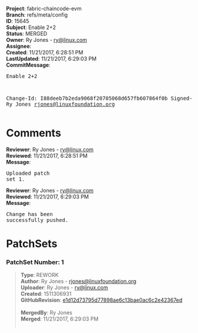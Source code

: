 <strong>Project</strong>: fabric-chaincode-evm<br><strong>Branch</strong>: refs/meta/config<br><strong>ID</strong>: 15645<br><strong>Subject</strong>: Enable 2+2<br><strong>Status</strong>: MERGED<br><strong>Owner</strong>: Ry Jones - ry@linux.com<br><strong>Assignee</strong>:<br><strong>Created</strong>: 11/21/2017, 6:28:51 PM<br><strong>LastUpdated</strong>: 11/21/2017, 6:29:03 PM<br><strong>CommitMessage</strong>:<br><pre>Enable 2+2

Change-Id: I88deeb7b2eda9068f20705068d657fb607864f0b
Signed-off-by: Ry Jones <rjones@linuxfoundation.org>
</pre><h1>Comments</h1><strong>Reviewer</strong>: Ry Jones - ry@linux.com<br><strong>Reviewed</strong>: 11/21/2017, 6:28:51 PM<br><strong>Message</strong>: <pre>Uploaded patch set 1.</pre><strong>Reviewer</strong>: Ry Jones - ry@linux.com<br><strong>Reviewed</strong>: 11/21/2017, 6:29:03 PM<br><strong>Message</strong>: <pre>Change has been successfully pushed.</pre><h1>PatchSets</h1><h3>PatchSet Number: 1</h3><blockquote><strong>Type</strong>: REWORK<br><strong>Author</strong>: Ry Jones - rjones@linuxfoundation.org<br><strong>Uploader</strong>: Ry Jones - ry@linux.com<br><strong>Created</strong>: 1511306931<br><strong>GitHubRevision</strong>: [e1d12d73795d77898ae6c13bae0ac6c2e42367ed](https://github.com/hyperledger/fabric-chaincode-evm/commit/e1d12d73795d77898ae6c13bae0ac6c2e42367ed)<br><br><strong>MergedBy</strong>: Ry Jones<br><strong>Merged</strong>: 11/21/2017, 6:29:03 PM<br><br></blockquote>